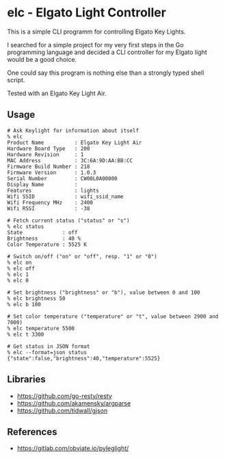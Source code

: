 # elc - Elgato Light Controller

This is a simple CLI programm for controlling Elgato Key Lights.

I searched for a simple project for my very first steps in the Go programming language and decided a CLI controller for my Elgato light would be a good choice.

One could say this program is nothing else than a strongly typed shell script.

Tested with an Elgato Key Light Air.

## Usage

```shell
# Ask Keylight for information about itself
% elc
Product Name          : Elgato Key Light Air
Hardware Board Type   : 200
Hardware Revision     : 1
MAC Address           : 3C:6A:9D:AA:BB:CC
Firmware Build Number : 218
Firmware Version      : 1.0.3
Serial Number         : CW00L0A00000
Display Name          :
Features              : lights
Wifi SSID             : wifi_ssid_name
Wifi Frequency MHz    : 2400
Wifi RSSI             : -38

# Fetch current status ("status" or "s")
% elc status
State             : off
Brightness        : 40 %
Color Temperature : 5525 K

# Switch on/off ("on" or "off", resp. "1" or "0")
% elc on
% elc off
% elc 1
% elc 0

# Set brightness ("brightness" or "b"), value between 0 and 100
% elc brightness 50
% elc b 100

# Set color temperature ("temperature" or "t", value between 2900 and 7000)
% elc temperature 5500
% elc t 3300

# Get status in JSON format
% elc --format=json status
{"state":false,"brightness":40,"temperature":5525}
```


## Libraries

- https://github.com/go-resty/resty
- https://github.com/akamensky/argparse
- https://github.com/tidwall/gjson

## References

- https://gitlab.com/obviate.io/pyleglight/

